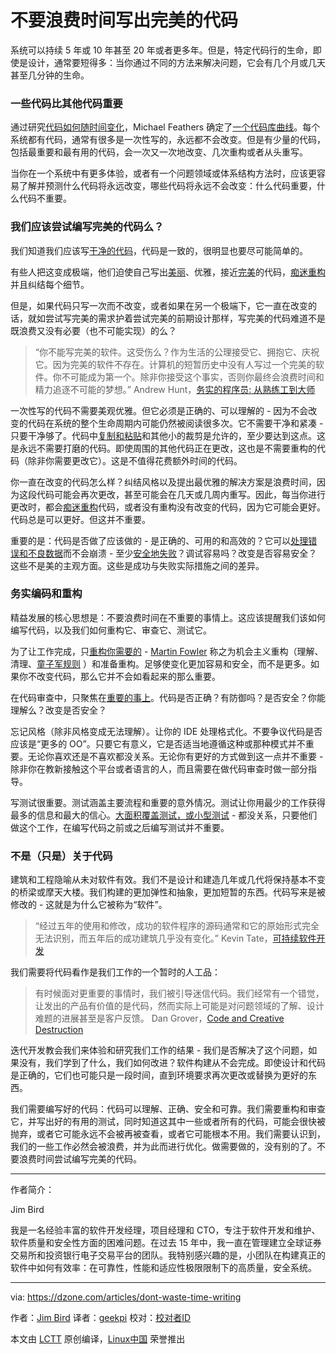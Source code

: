 不要浪费时间写出完美的代码
============================================================ 


系统可以持续 5 年或 10 年甚至 20 年或者更多年。但是，特定代码行的生命，即使是设计，通常要短得多：当你通过不同的方法来解决问题，它会有几个月或几天甚至几分钟的生命。

### 一些代码比其他代码重要

通过研究[代码如何随时间变化][4]，Michael Feathers 确定了[一个代码库曲线][5]。每个系统都有代码，通常有很多是一次性写的，永远都不会改变。但是有少量的代码，包括最重要和最有用的代码，会一次又一次地改变、几次重构或者从头重写。

当你在一个系统中有更多体验，或者有一个问题领域或体系结构方法时，应该更容易了解并预测什么代码将永远改变，哪些代码将永远不会改变：什么代码重要，什么代码不重要。

### 我们应该尝试编写完美的代码么？

我们知道我们应该写[干净的代码][6]，代码是一致的，很明显也要尽可能简单的。

有些人把这变成极端，他们迫使自己写出[美丽][7]、优雅，接近[完美][8]的代码，[痴迷重构][9]并且纠结每个细节。

但是，如果代码只写一次而不改变，或者如果在另一个极端下，它一直在改变的话，就如尝试写完美的需求护着尝试完美的前期设计那样，写完美的代码难道不是既浪费又没有必要（也不可能实现）的么？

> “你不能写完美的软件。这受伤么？作为生活的公理接受它、拥抱它、庆祝它。因为完美的软件不存在。计算机的短暂历史中没有人写过一个完美的软件。你不可能成为第一个。除非你接受这个事实，否则你最终会浪费时间和精力追逐不可能的梦想。”
> Andrew Hunt，[务实的程序员: 从熟练工到大师][10]

一次性写的代码不需要美观优雅。但它必须是正确的、可以理解的 - 因为不会改变的代码在系统的整个生命周期内可能仍然被阅读很多次。它不需要干净和紧凑 - 只要干净够了。代码中[复制和粘贴][11]和其他小的裁剪是允许的，至少要达到这点。这是永远不需要打磨的代码。即使周围的其他代码正在更改，这也是不需要重构的代码（除非你需要更改它）。这是不值得花费额外时间的代码。

你一直在改变的代码怎么样？纠结风格以及提出最优雅的解决方案是浪费时间，因为这段代码可能会再次更改，甚至可能会在几天或几周内重写。因此，每当你进行更改时，都会[痴迷重构][12]代码，或者没有重构没有改变的代码，因为它可能会更好。代码总是可以更好。但这并不重要。

重要的是：代码是否做了应该做的 - 是正确的、可用的和高效的？它可以[处理错误和不良数据][13]而不会崩溃 - 至少[安全地失败][14]？调试容易吗？改变是否容易安全？这些不是美的主观方面。这些是成功与失败实际措施之间的差异。

### 务实编码和重构

精益发展的核心思想是：不要浪费时间在不重要的事情上。这应该提醒我们该如何编写代码，以及我们如何重构它、审查它、测试它。

为了让工作完成，只[重构你需要的][15] - [Martin Fowler][16] 称之为机会主义重构（理解、清理、[童子军规则][17] ）和准备重构。足够使变化更加容易和安全，而不是更多。如果你不改变代码，那么它并不会如看起来的那么重要。

在代码审查中，只聚焦在[重要的事上][18]。代码是否正确？有防御吗？是否安全？你能理解么？改变是否安全？

忘记风格（除非风格变成无法理解）。让你的 IDE 处理格式化。不要争议代码是否应该是“更多的 OO”。只要它有意义，它是否适当地遵循这种或那种模式并不重要。无论你喜欢还是不喜欢都没关系。无论你有更好的方式做到这一点并不重要 - 除非你在教新接触这个平台或者语言的人，而且需要在做代码审查时做一部分指导。

写测试很重要。测试涵盖主要流程和重要的意外情况。测试让你用最少的工作获得最多的信息和最大的信心。[大面积覆盖测试，或小型测试][19] - 都没关系，只要他们做这个工作，在编写代码之前或之后编写测试并不重要。

### 不是（只是）关于代码

建筑和工程隐喻从未对软件有效。我们不是设计和建造几年或几代将保持基本不变的桥梁或摩天大楼。我们构建的更加弹性和抽象，更加短暂的东西。代码写来是被修改的 - 这就是为什么它被称为“软件”。

> “经过五年的使用和修改，成功的软件程序的源码通常和它的原始形式完全无法识别，而五年后的成功建筑几乎没有变化。”
> Kevin Tate，[可持续软件开发][20]

我们需要将代码看作是我们工作的一个暂时的人工品：

> 有时候面对更重要的事情时，我们被引导迷信代码。我们经常有一个错觉，让发出的产品有价值的是代码，然而实际上可能是对问题领域的了解、设计难题的进展甚至是客户反馈。
> Dan Grover，[Code and Creative Destruction][21]

迭代开发教会我们来体验和研究我们工作的结果 - 我们是否解决了这个问题，如果没有，我们学到了什么，我们如何改进？软件构建从不会完成。即使设计和代码是正确的，它们也可能只是一段时间，直到环境要求再次更改或替换为更好的东西。

我们需要编写好的代码：代码可以理解、正确、安全和可靠。我们需要重构和审查它，并写出好的有用的测试，同时知道这其中一些或者所有的代码，可能会很快被抛弃，或者它可能永远不会被再被查看，或者它可能根本不用。我们需要认识到，我们的一些工作必然会被浪费，并为此而进行优化。做需要做的，没有别的了。不要浪费时间尝试编写完美的代码。

--------------------------------------------------------------------------------

作者简介：

Jim Bird


我是一名经验丰富的软件开发经理，项目经理和 CTO，专注于软件开发和维护、软件质量和安全性方面的困难问题。在过去 15 年中，我一直在管理建立全球证券交易所和投资银行电子交易平台的团队。我特别感兴趣的是，小团队在构建真正的软件中如何有效率：在可靠性，性能和适应性极限限制下的高质量，安全系统。

------

via: https://dzone.com/articles/dont-waste-time-writing

作者：[Jim Bird][a]
译者：[geekpi](https://github.com/geekpi)
校对：[校对者ID](https://github.com/校对者ID)

本文由 [LCTT](https://github.com/LCTT/TranslateProject) 原创编译，[Linux中国](https://linux.cn/) 荣誉推出

[a]:https://dzone.com/users/722527/jim.bird.html
[1]:https://dzone.com/users/722527/jim.bird.html
[2]:https://dzone.com/users/722527/jim.bird.html
[3]:https://dzone.com/articles/dont-waste-time-writing?utm_source=wanqu.co&utm_campaign=Wanqu%20Daily&utm_medium=website#
[4]:http://www.youtube.com/watch?v=0eAhzJ_KM-Q
[5]:http://swreflections.blogspot.ca/2012/10/bad-things-happen-to-good-code.html
[6]:http://www.amazon.com/Clean-Code-Handbook-Software-Craftsmanship/dp/0132350882
[7]:http://www.makinggoodsoftware.com/2011/03/27/the-obsession-with-beautiful-code-the-refactor-syndrome/
[8]:http://stackoverflow.com/questions/1196405/how-to-keep-yourself-from-perfectionism-when-coding
[9]:http://programmers.stackexchange.com/questions/43506/is-it-bad-to-have-an-obsessive-refactoring-disorder
[10]:https://pragprog.com/the-pragmatic-programmer
[11]:http://swreflections.blogspot.com/2012/03/is-copy-and-paste-programming-really.html
[12]:http://programmers.stackexchange.com/questions/43506/is-it-bad-to-have-an-obsessive-refactoring-disorder
[13]:http://swreflections.blogspot.com/2012/03/defensive-programming-being-just-enough.html
[14]:https://buildsecurityin.us-cert.gov/articles/knowledge/principles/failing-securely
[15]:http://swreflections.blogspot.com/2012/04/what-refactoring-is-and-what-it-isnt.html
[16]:http://martinfowler.com/articles/workflowsOfRefactoring/
[17]:http://programmer.97things.oreilly.com/wiki/index.php/The_Boy_Scout_Rule
[18]:http://randomthoughtsonjavaprogramming.blogspot.com/2014/08/building-real-software-dont-waste-time.html
[19]:http://swreflections.blogspot.com/2012/08/whats-better-big-fat-tests-or-little.html
[20]:http://www.amazon.com/Sustainable-Software-Development-Agile-Perspective/dp/0321286081
[21]:http://dangrover.com/2013/07/16/code-and-creative-destruction/
[22]:https://dzone.com/devops-tutorials-tools-news
[23]:https://dzone.com/articles/dont-waste-time-writing?utm_source=wanqu.co&utm_campaign=Wanqu%20Daily&utm_medium=website#
[24]:https://dzone.com/go?i=228233&u=https%3A%2F%2Foffers.automic.com%2Fblueprint-to-continuous-delivery-with-automic-release-automation%3Futm_campaign%3DAMER%252520Online%252520Syndication%252520DZone%252520Platinum%252520Sponsorship%252520Ads%252520JULY-2017%26utm_source%3DDzone%252520Ads%26utm_medium%3DBlueprint%252520to%252520CD
